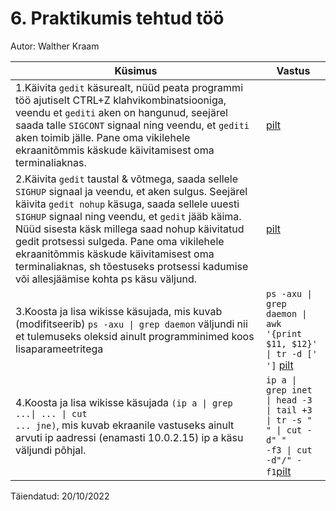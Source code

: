 # 6. Praktikumis tehtud töö

Autor: Walther Kraam

|Küsimus|Vastus|
|---|---|
|1.Käivita <code>gedit</code> käsurealt, nüüd peata programmi töö ajutiselt CTRL+Z klahvikombinatsiooniga, veendu et <code>gediti</code> aken on hangunud, seejärel saada talle <code>SIGCONT</code> signaal ning veendu, et <code>gediti</code> aken toimib jälle. Pane oma vikilehele ekraanitõmmis käskude käivitamisest oma terminaliaknas.|[pilt]()|
|2.Käivita <code>gedit</code> taustal & võtmega, saada sellele <code>SIGHUP</code> signaal ja veendu, et aken sulgus. Seejärel käivita <code>gedit nohup</code> käsuga, saada sellele uuesti <code>SIGHUP</code> signaal ning veendu, et <code>gedit</code> jääb käima. Nüüd sisesta käsk millega saad nohup käivitatud gedit protsessi sulgeda. Pane oma vikilehele ekraanitõmmis käskude käivitamisest oma terminaliaknas, sh tõestuseks protsessi kadumise või allesjäämise kohta ps käsu väljund.|[pilt]()|
|3.Koosta ja lisa wikisse käsujada, mis kuvab (modifitseerib) <code>ps -axu &#124; grep daemon</code> väljundi nii et tulemuseks oleksid ainult programminimed koos lisaparameetritega|<code>ps -axu &#124; grep daemon &#124; awk '{print $11, $12}' &#124; tr -d [' ']</code> [pilt]()|
|4.Koosta ja lisa wikisse käsujada <code>(ip a &#124; grep ...&#124; ... &#124; cut ... jne)</code>, mis kuvab ekraanile vastuseks ainult arvuti ip aadressi (enamasti 10.0.2.15) ip a käsu väljundi põhjal.|<code>ip a &#124; grep inet &#124; head -3 &#124; tail +3 &#124; tr -s " " &#124; cut -d" " -f3 &#124; cut -d"/" -f1</code>[pilt]()|

Täiendatud: 20/10/2022
